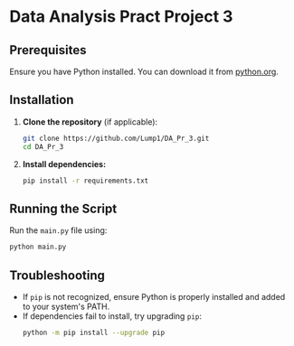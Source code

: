 # Data Analysis Pract Project 3

## Prerequisites
Ensure you have Python installed. You can download it from [python.org](https://www.python.org/downloads/).

## Installation

1. **Clone the repository** (if applicable):
   ```bash
   git clone https://github.com/Lump1/DA_Pr_3.git
   cd DA_Pr_3
   ```

2. **Install dependencies:**
   ```bash
   pip install -r requirements.txt
   ```

## Running the Script
Run the `main.py` file using:
```bash
python main.py
```

## Troubleshooting
- If `pip` is not recognized, ensure Python is properly installed and added to your system's PATH.
- If dependencies fail to install, try upgrading `pip`:
  ```bash
  python -m pip install --upgrade pip
  ```

